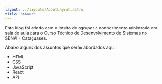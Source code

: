 ```yaml
---
layout: ../layouts/AboutLayout.astro
title: "About"
---
```


Este blog foi criado com o intuito de agrupar o conhecimento ministrado em sala de aula para o Curso Técnico de Desenvolvimento de Sistemas no SENAI - Cataguases.

Abaixo alguns dos assuntos que serão abordados aqui.

- HTML
- CSS
- JavaScript
- React
- API
